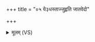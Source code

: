 +++
title = "०५ ये३धस्ताज्जुह्वति जातवेदो"

+++
<details><summary>मूलम् (VS)</summary>

ये॒३॒॑धस्ता॒ज्जुह्व॑ति जातवेदो ध्रु॒वाया॑ दि॒शोऽभि॒दास॑न्त्य॒स्मान्। भूमि॑मृ॒त्वा ते परा॑ञ्चो व्यथन्तां प्र॒त्यगे॑नान्प्रतिस॒रेण॑ हन्मि ॥
</details>